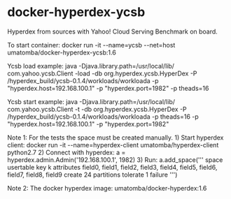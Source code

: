 # docker-hyperdex-ycsb

Hyperdex from sources with Yahoo! Cloud Serving Benchmark on board.

To start container:
        docker run -it --name=ycsb --net=host umatomba/docker-hyperdex-ycsb:1.6

Ycsb load example:
        java -Djava.library.path=/usr/local/lib/ com.yahoo.ycsb.Client -load -db org.hyperdex.ycsb.HyperDex -P /hyperdex_build/ycsb-0.1.4/workloads/workloada -p "hyperdex.host=192.168.100.1" -p "hyperdex.port=1982" -p theads=16

Ycsb start example:
        java -Djava.library.path=/usr/local/lib/ com.yahoo.ycsb.Client -t -db org.hyperdex.ycsb.HyperDex -P /hyperdex_build/ycsb-0.1.4/workloads/workloada -p theads=16 -p "hyperdex.host=192.168.100.1" -p "hyperdex.port=1982"


Note 1: For the tests the space must be created manually.
        1) Start hyperdex client:
                docker run -it --name=hyperdex-client umatomba/hyperdex-client python2.7
        2) Connect with hyperdex:
                a = hyperdex.admin.Admin('192.168.100.1', 1982)
        3) Run:
                a.add_space('''
                space usertable
                key k
                attributes field0, field1, field2, field3, field4,
                                   field5, field6, field7, field8, field9
                create 24 partitions
                tolerate 1 failure
                  ''')


Note 2: The docker hyperdex image: umatomba/docker-hyperdex:1.6

